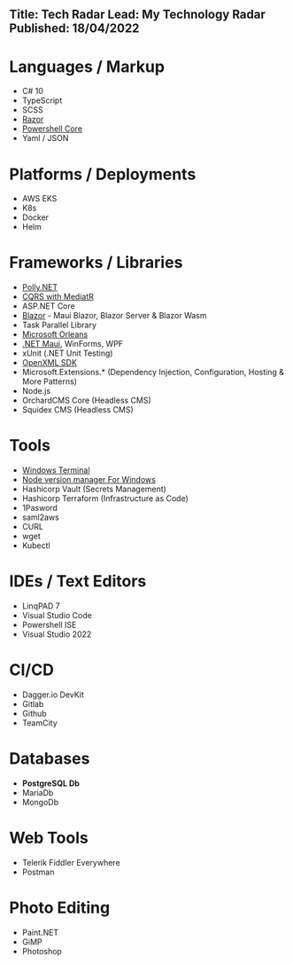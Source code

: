 Title: Tech Radar
Lead: My Technology Radar
Published: 18/04/2022
---

# Languages / Markup

* C# 10
* TypeScript
* SCSS
* [Razor](https://github.com/dotnet/razor-tooling)
* [Powershell Core](https://github.com/PowerShell/Powershell)
* Yaml / JSON

# Platforms / Deployments

* AWS EKS
* K8s 
* Docker
* Helm

# Frameworks / Libraries

* [Polly.NET](https://dotnetfoundation.org/projects/polly)
* [CQRS with MediatR](https://github.com/jbogard/MediatR)
* ASP.NET Core
* [Blazor](https://docs.microsoft.com/en-us/aspnet/core/blazor) - Maui Blazor, Blazor Server & Blazor Wasm
* Task Parallel Library
* [Microsoft Orleans](https://dotnet.github.io/orleans/index.html)
* [.NET Maui](https://docs.microsoft.com/en-us/dotnet/maui/), WinForms, WPF
* xUnit (.NET Unit Testing)
* [OpenXML SDK](https://github.com/OfficeDev/Open-Xml-Sdk)
* Microsoft.Extensions.* (Dependency Injection, Configuration, Hosting & More Patterns)
* Node.js
* OrchardCMS Core (Headless CMS)
* Squidex CMS (Headless CMS)

# Tools

* [Windows Terminal](https://github.com/Microsoft/Terminal)
* [Node version manager For Windows](https://github.com/coreybutler/nvm-windows)
* Hashicorp Vault (Secrets Management)
* Hashicorp Terraform (Infrastructure as Code)
* 1Pasword
* saml2aws
* CURL
* wget
* Kubectl

# IDEs / Text Editors

* LinqPAD 7
* Visual Studio Code
* Powershell ISE
* Visual Studio 2022

# CI/CD

* Dagger.io DevKit
* Gitlab
* Github
* TeamCity

# Databases

* **PostgreSQL Db**
* MariaDb
* MongoDb

# Web Tools

* Telerik Fiddler Everywhere
* Postman

# Photo Editing

* Paint.NET
* GiMP
* Photoshop
